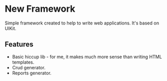 # New Framework

Simple framework created to help to write web applications. It's based on UIKit.

## Features

* Basic hiccup lib - for me, it makes much more sense than writing HTML templates.
* Crud generator.
* Reports generator.
